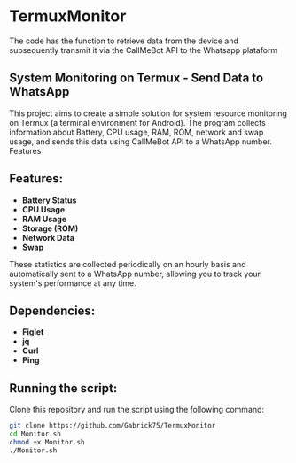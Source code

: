 # TermuxMonitor
The code has the function to retrieve data from the device and subsequently transmit it via the CallMeBot API to the Whatsapp plataform

## System Monitoring on Termux - Send Data to WhatsApp

This project aims to create a simple solution for system resource monitoring on Termux (a terminal environment for Android). The program collects information about Battery, CPU usage, RAM, ROM, network and swap usage, and sends this data using CallMeBot API to a WhatsApp number.
Features

## Features:
- **Battery Status**
- **CPU Usage**
- **RAM Usage**
- **Storage (ROM)**
- **Network Data**
- **Swap**

These statistics are collected periodically on an hourly basis and automatically sent to a WhatsApp number, allowing you to track your system's performance at any time.

## Dependencies:
- **Figlet**
- **jq**
- **Curl**
- **Ping**

## Running the script:
Clone this repository and run the script using the following command:

```bash
git clone https://github.com/Gabrick75/TermuxMonitor
cd Monitor.sh
chmod +x Monitor.sh
./Monitor.sh
```
